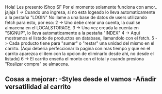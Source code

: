 Hola! Les presento iShop SF 
Por el momento solamente funciona con amor.. jajaja
1 -> Cuando uno ingresa, si no esta logeado lo lleva automaticamente a la pestaña "LOGIN"
No llame a una base de datos de users utilizando fetch para esto, por eso:
2 -> Uno debe crear una cuenta, la cual se almacena en el LOCALSTORAGE.
3 -> Una vez creada la cuenta en "SIGNUP", lo lleva automaticamente a la pestaña "INDEX"
4 -> Aqui mostramos el listado de productos en database, llamandolo con el fetch.
5 -> Cada producto tiene para "sumar" o "restar" una unidad del mismo en el carrito.
(Aqui deberia perfeccionar la pagina con mas tiempo y que en el carrito aparezca el item con la opcion de eliminarlo desde ahi, no desde el listado)
6 -> El carrito enseña el monto con el total y cuando presiona "Realizar compra" se almacena.

Cosas a mejorar:
-Styles desde el vamos
-Añadir versatilidad al carrito
-
